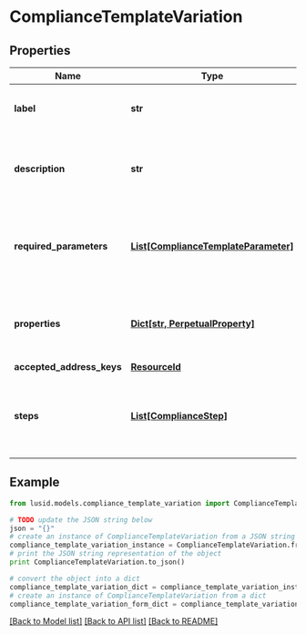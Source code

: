 # ComplianceTemplateVariation


## Properties
Name | Type | Description | Notes
------------ | ------------- | ------------- | -------------
**label** | **str** | Label of a Compliance Template Variation | 
**description** | **str** | The description of the Compliance Template Variation | 
**required_parameters** | [**List[ComplianceTemplateParameter]**](ComplianceTemplateParameter.md) | A parameter required by a Compliance Template Variation | 
**properties** | [**Dict[str, PerpetualProperty]**](PerpetualProperty.md) | Properties associated with the Compliance Template Variation | 
**accepted_address_keys** | [**ResourceId**](ResourceId.md) |  | 
**steps** | [**List[ComplianceStep]**](ComplianceStep.md) | The steps expressed in this template, with their required parameters | 

## Example

```python
from lusid.models.compliance_template_variation import ComplianceTemplateVariation

# TODO update the JSON string below
json = "{}"
# create an instance of ComplianceTemplateVariation from a JSON string
compliance_template_variation_instance = ComplianceTemplateVariation.from_json(json)
# print the JSON string representation of the object
print ComplianceTemplateVariation.to_json()

# convert the object into a dict
compliance_template_variation_dict = compliance_template_variation_instance.to_dict()
# create an instance of ComplianceTemplateVariation from a dict
compliance_template_variation_form_dict = compliance_template_variation.from_dict(compliance_template_variation_dict)
```
[[Back to Model list]](../README.md#documentation-for-models) [[Back to API list]](../README.md#documentation-for-api-endpoints) [[Back to README]](../README.md)


